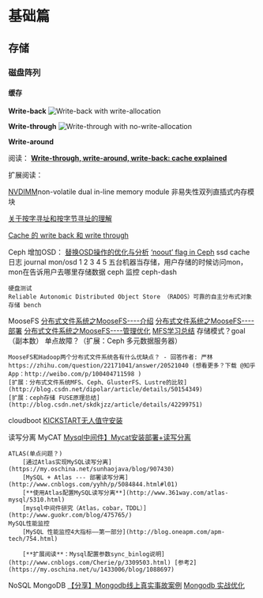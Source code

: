 # 基础篇
## 存储
### 磁盘阵列
#### 缓存
**Write-back**
![Write-back with write-allocation](https://upload.wikimedia.org/wikipedia/commons/thumb/c/c2/Write-back_with_write-allocation.svg/1000px-Write-back_with_write-allocation.svg.png)

**Write-through**
![Write-through with no-write-allocation](https://upload.wikimedia.org/wikipedia/commons/thumb/0/04/Write-through_with_no-write-allocation.svg/2000px-Write-through_with_no-write-allocation.svg.png)

**Write-around**

阅读：
[**Write-through, write-around, write-back: cache explained**](http://www.computerweekly.com/feature/Write-through-write-around-write-back-Cache-explained)
	
扩展阅读：
	
[NVDIMM](https://en.wikipedia.org/wiki/NVDIMM)non-volatile dual in-line memory module 非易失性双列直插式内存模块
	
[关于按字寻址和按字节寻址的理解](http://blog.csdn.net/lishuhuakai/article/details/8934540)

[Cache 的 write back 和 write through](http://benjr.tw/20361)

Ceph
	增加OSD：
		[替换OSD操作的优化与分析](http://www.zphj1987.com/2016/09/19/%E6%9B%BF%E6%8D%A2OSD%E6%93%8D%E4%BD%9C%E7%9A%84%E4%BC%98%E5%8C%96%E4%B8%8E%E5%88%86%E6%9E%90/)
		[‘noout’ flag in Ceph](https://arvimal.blog/2015/05/28/what-does-the-noout-status-on-the-osds-actually-do/)
	ssd cache 日志 journal
	mon/osd 1 2 3 4 5 五台机器当存储，用户存储的时候访问mon，mon在告诉用户去哪里存储数据
	ceph 监控 ceph-dash
	
	硬盘测试
	Reliable Autonomic Distributed Object Store （RADOS）可靠的自主分布式对象存储 bench
	
MooseFS
	[分布式文件系统之MooseFS----介绍](http://nolinux.blog.51cto.com/4824967/1600890)
	[分布式文件系统之MooseFS----部署](http://nolinux.blog.51cto.com/4824967/1601385)
	[分布式文件系统之MooseFS----管理优化](http://nolinux.blog.51cto.com/4824967/1602616)
	[MFS学习总结](http://www.cnblogs.com/oubo/archive/2012/05/04/2482893.html)
	存储模式？goal（副本数）
	单点故障？（扩展：Ceph 多元数据服务器）
	
	MooseFS和Hadoop两个分布式文件系统各有什么优缺点？ - 回答作者: 严林 https://zhihu.com/question/22171041/answer/20521040 (想看更多？下载 @知乎 App：http://weibo.com/p/100404711598 )
	[扩展：分布式文件系统MFS、Ceph、GlusterFS、Lustre的比较](http://blog.csdn.net/dipolar/article/details/50154349)
	[扩展：ceph存储 FUSE原理总结](http://blog.csdn.net/skdkjzz/article/details/42299751)
	
cloudboot
	[KICKSTART无人值守安装](http://www.zyops.com/autoinstall-kickstart)
	
读写分离
	MyCAT
		[Mysql中间件】Mycat安装部署+读写分离](https://segmentfault.com/a/1190000009520414)
	
	ATLAS(单点问题？)
		[通过Atlas实现MySQL读写分离](https://my.oschina.net/sunhaojava/blog/907430)
		[MySQL + Atlas --- 部署读写分离](http://www.cnblogs.com/yyhh/p/5084844.html#l01)
		[**使用Atlas配置MySQL读写分离**](http://www.361way.com/atlas-mysql/5310.html)
		[mysql中间件研究（Atlas，cobar，TDDL）](http://www.guokr.com/blog/475765/)
	MySQL性能监控
		[MySQL 性能监控4大指标——第一部分](http://blog.oneapm.com/apm-tech/754.html)
		
		[**扩展阅读**：Mysql配置参数sync_binlog说明](http://www.cnblogs.com/Cherie/p/3309503.html) [参考2](https://my.oschina.net/u/1433006/blog/1088697)
	

NoSQL
	MongoDB
		[【分享】Mongodb线上真实事故案例](https://cnodejs.org/topic/55c97a997a5d91fa63fe9ce7)
		[Mongodb 实战优化  ](http://snoopyxdy.blog.163.com/blog/static/6011744020157511536993/)
